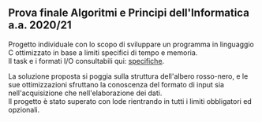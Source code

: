 ## Prova finale Algoritmi e Principi dell'Informatica a.a. 2020/21
Progetto individuale con lo scopo di sviluppare un programma in linguaggio C ottimizzato in base a limiti specifici di tempo e memoria.
\
Il task e i formati I/O consultabili qui: [specifiche](https://github.com/DavideDavanzo/API_2021/blob/master/Presentazione.pdf).

La soluzione proposta si poggia sulla struttura dell'albero rosso-nero, e le sue ottimizzazioni sfruttano la conoscenza del formato di input sia nell'acquisizione che nell'elaborazione dei dati.
\
Il progetto è stato superato con lode rientrando in tutti i limiti obbligatori ed opzionali.

